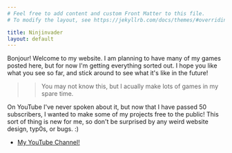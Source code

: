 ```yaml
---
# Feel free to add content and custom Front Matter to this file.
# To modify the layout, see https://jekyllrb.com/docs/themes/#overriding-theme-defaults

title: Ninjinvader
layout: default
---
```


Bonjour! Welcome to my website. I am planning to have many of my games posted here, but for now I'm getting everything sorted out. I hope you like what you see so far, and stick around to see what it's like in the future!

>>You may not know this, but I acually make lots of games in my spare time.

 On YouTube I've never spoken about it, but now that I have passed 50 subscribers, I wanted to make some of my projects free to the public! This sort of thing is new for me, so don't be surprised by any weird website design, typ0s, or bugs.  :)

* [My YouTube Channel!](https://www.youtube.com/channel/UC39UvpMlQLqUp6aTnYSK8cQ)

